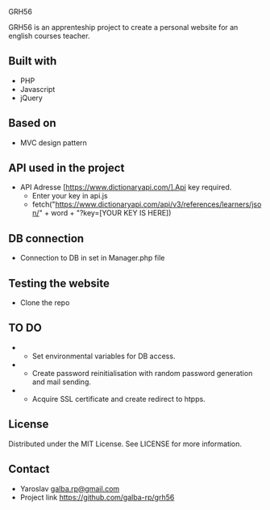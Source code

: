  GRH56

GRH56 is an apprenteship project to create a personal website for an english courses teacher.

## Built with
* PHP
* Javascript
* jQuery

## Based on
* MVC design pattern

## API used in the project 
* API Adresse [https://www.dictionaryapi.com/].Api key required.
    - Enter your key in api.js 
     -  fetch("https://www.dictionaryapi.com/api/v3/references/learners/json/" + word + "?key=[YOUR KEY IS HERE])

## DB connection
* Connection to DB in  set in Manager.php file

## Testing the website
* Clone the repo

## TO DO
*  - Set environmental variables for DB access.
*  - Create password reinitialisation with random password generation and mail sending.
*  - Acquire SSL certificate and create redirect to htpps.

## License
Distributed under the MIT License. See LICENSE for more information.

## Contact

- Yaroslav <galba.rp@gmail.com>
- Project link <https://github.com/galba-rp/grh56>


